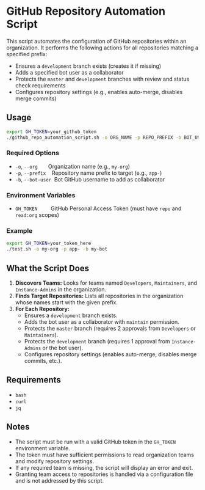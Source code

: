 # GitHub Repository Automation Script

This script automates the configuration of GitHub repositories within an organization. It performs the following actions for all repositories matching a specified prefix:

- Ensures a `development` branch exists (creates it if missing)
- Adds a specified bot user as a collaborator
- Protects the `master` and `development` branches with review and status check requirements
- Configures repository settings (e.g., enables auto-merge, disables merge commits)

## Usage

```sh
export GH_TOKEN=your_github_token
./github_repo_automation_script.sh -o ORG_NAME -p REPO_PREFIX -b BOT_USER
```

### Required Options

- `-o`, `--org` &nbsp;&nbsp;&nbsp;&nbsp;&nbsp;&nbsp;Organization name (e.g., `my-org`)
- `-p`, `--prefix` &nbsp;&nbsp;&nbsp;Repository name prefix to target (e.g., `app-`)
- `-b`, `--bot-user` &nbsp;Bot GitHub username to add as collaborator

### Environment Variables

- `GH_TOKEN` &nbsp;&nbsp;&nbsp;&nbsp;&nbsp;&nbsp;&nbsp;&nbsp;GitHub Personal Access Token (must have `repo` and `read:org` scopes)

### Example

```sh
export GH_TOKEN=your_token_here
./test.sh -o my-org -p app- -b my-bot
```

## What the Script Does

1. **Discovers Teams:** Looks for teams named `Developers`, `Maintainers`, and `Instance-Admins` in the organization.
2. **Finds Target Repositories:** Lists all repositories in the organization whose names start with the given prefix.
3. **For Each Repository:**
	- Ensures a `development` branch exists.
	- Adds the bot user as a collaborator with `maintain` permission.
	- Protects the `master` branch (requires 2 approvals from `Developers` or `Maintainers`).
	- Protects the `development` branch (requires 1 approval from `Instance-Admins` or the bot user).
	- Configures repository settings (enables auto-merge, disables merge commits, etc.).

## Requirements

- `bash`
- `curl`
- `jq`

## Notes

- The script must be run with a valid GitHub token in the `GH_TOKEN` environment variable.
- The token must have sufficient permissions to read organization teams and modify repository settings.
- If any required team is missing, the script will display an error and exit.
- Granting team access to repositories is handled via a configuration file and is not addressed by this script.
